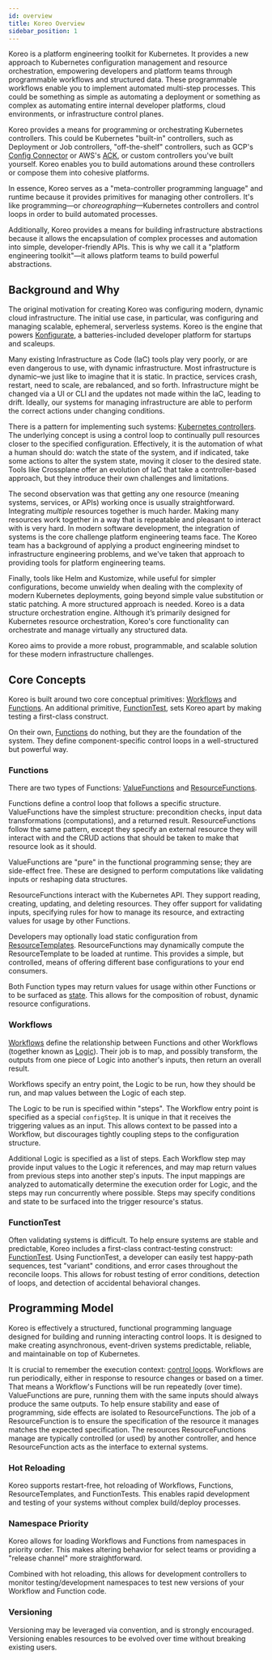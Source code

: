 ```yaml
---
id: overview
title: Koreo Overview
sidebar_position: 1
---
```


Koreo is a platform engineering toolkit for Kubernetes. It provides a new
approach to Kubernetes configuration management and resource orchestration,
empowering developers and platform teams through programmable workflows and
structured data. These programmable workflows enable you to implement automated
multi-step processes. This could be something as simple as automating a
deployment or something as complex as automating entire internal developer
platforms, cloud environments, or infrastructure control planes.

Koreo provides a means for programming or orchestrating Kubernetes controllers.
This could be Kubernetes "built-in" controllers, such as Deployment or Job
controllers, "off-the-shelf" controllers, such as GCP's
[Config Connector](https://cloud.google.com/config-connector/docs/overview) or
AWS's [ACK](https://aws-controllers-k8s.github.io/community/docs/community/overview/),
or custom controllers you've built yourself. Koreo enables you to build
automations around these controllers or compose them into cohesive platforms.

In essence, Koreo serves as a "meta-controller programming language" and
runtime because it provides primitives for managing other controllers. It's
like programming—or _choreographing_—Kubernetes controllers and control loops
in order to build automated processes. 

Additionally, Koreo provides a means for building infrastructure abstractions
because it allows the encapsulation of complex processes and automation into
simple, developer-friendly APIs. This is why we call it a "platform engineering
toolkit"—it allows platform teams to build powerful abstractions.

## Background and Why

The original motivation for creating Koreo was configuring modern, dynamic
cloud infrastructure. The initial use case, in particular, was configuring and
managing scalable, ephemeral, serverless systems. Koreo is the engine that
powers [Konfigurate](https://konfigurate.com), a batteries-included developer
platform for startups and scaleups.

Many existing Infrastructure as Code (IaC) tools play very poorly, or are even
dangerous to use, with dynamic infrastructure. Most infrastructure is
dynamic–we just like to imagine that it is static. ­In practice, services
crash, restart, need to scale, are rebalanced, and so forth. Infrastructure
might be changed via a UI or CLI and the updates not made within the IaC,
leading to drift. Ideally, our systems for managing infrastructure are able to
perform the correct actions under changing conditions.

There is a pattern for implementing such systems: [Kubernetes
controllers](https://kubernetes.io/docs/concepts/architecture/controller/). The
underlying concept is using a control loop to continually pull resources closer
to the specified configuration. Effectively, it is the automation of what a
human should do: watch the state of the system, and if indicated, take some
actions to alter the system state, moving it closer to the desired state. Tools
like Crossplane offer an evolution of IaC that take a controller-based
approach, but they introduce their own challenges and limitations.

The second observation was that getting any one resource (meaning systems,
services, or APIs) working once is usually straightforward. Integrating
_multiple_ resources together is much harder. Making many resources work
together in a way that is repeatable and pleasant to interact with is very
hard. In modern software development, the integration of systems is the core
challenge platform engineering teams face. The Koreo team has a background of
applying a product engineering mindset to infrastructure engineering problems,
and we've taken that approach to providing tools for platform engineering
teams.

Finally, tools like Helm and Kustomize, while useful for simpler
configurations, become unwieldy when dealing with the complexity of modern
Kubernetes deployments, going beyond simple value substitution or static
patching. A more structured approach is needed. Koreo is a data structure
orchestration engine. Although it’s primarily designed for Kubernetes resource
orchestration, Koreo's core functionality can orchestrate and manage virtually
any structured data.

Koreo aims to provide a more robust, programmable, and scalable solution for
these modern infrastructure challenges.

## Core Concepts

Koreo is built around two core conceptual primitives:
[Workflows](../workflow.md) and [Functions](./glossary.md#function). An
additional primitive, [FunctionTest](/docs/function-test.md), sets Koreo
apart by making testing a first-class construct.

On their own, [Functions](./glossary.md#function) do nothing, but they are
the foundation of the system. They define component-specific control loops in a
well-structured but powerful way.

### Functions

There are two types of Functions: [ValueFunctions](../value-function.md)
and [ResourceFunctions](../resource-function.md).

Functions define a control loop that follows a specific structure.
ValueFunctions have the simplest structure: precondition checks, input data
transformations (computations), and a returned result. ResourceFunctions
follow the same pattern, except they specify an external resource they will
interact with and the CRUD actions that should be taken to make that resource
look as it should.

ValueFunctions are "pure" in the functional programming sense; they are
side-effect free. These are designed to perform computations like validating
inputs or reshaping data structures.

ResourceFunctions interact with the Kubernetes API. They support reading,
creating, updating, and deleting resources. They offer support for validating
inputs, specifying rules for how to manage its resource, and extracting values
for usage by other Functions.

Developers may optionally load static configuration from
[ResourceTemplates](../resource-template.md). ResourceFunctions may
dynamically compute the ResourceTemplate to be loaded at runtime. This provides
a simple, but controlled, means of offering different base configurations to
your end consumers.

Both Function types may return values for usage within other Functions or to be
surfaced as [state](./glossary.md#state). This allows for the composition
of robust, dynamic resource configurations.

### Workflows

[Workflows](../workflow.md) define the relationship between Functions and other
Workflows (together known as [Logic](./glossary.md#logic)). Their job is to map,
and possibly transform, the outputs from one piece of Logic into another's
inputs, then return an overall result.

Workflows specify an entry point, the Logic to be run, how they should be run,
and map values between the Logic of each step.

The Logic to be run is specified within "steps". The Workflow entry point is
specified as a special `configStep`. It is unique in that it receives the
triggering values as an input. This allows context to be passed into a
Workflow, but discourages tightly coupling steps to the configuration
structure.

Additional Logic is specified as a list of steps. Each Workflow step may
provide input values to the Logic it references, and may map return values from
previous steps into another step's inputs. The input mappings are analyzed to
automatically determine the execution order for Logic, and the steps may run
concurrently where possible. Steps may specify conditions and state to be
surfaced into the trigger resource's status.

### FunctionTest

Often validating systems is difficult. To help ensure systems are stable and
predictable, Koreo includes a first-class contract-testing construct:
[FunctionTest](/docs/function-test.md). Using FunctionTest, a developer can
easily test happy-path sequences, test "variant" conditions, and error cases
throughout the reconcile loops. This allows for robust testing of error
conditions, detection of loops, and detection of accidental behavioral changes.

## Programming Model

Koreo is effectively a structured, functional programming language designed for
building and running interacting control loops. It is designed to make creating
asynchronous, event-driven systems predictable, reliable, and maintainable on
top of Kubernetes.

It is crucial to remember the execution context:
[control loops](./glossary.md#control-loop). Workflows are run
periodically, either in response to resource changes or based on a timer. That
means a Workflow's Functions will be run repeatedly (over time). ValueFunctions
are pure, running them with the same inputs should always produce the same
outputs. To help ensure stability and ease of programming, side effects are
isolated to ResourceFunctions. The job of a ResourceFunction is to ensure the
specification of the resource it manages matches the expected specification.
The resources ResourceFunctions manage are typically controlled (or used) by
another controller, and hence ResourceFunction acts as the interface to
external systems.

### Hot Reloading

Koreo supports restart-free, hot reloading of Workflows, Functions,
ResourceTemplates, and FunctionTests. This enables rapid development and
testing of your systems without complex build/deploy processes.

### Namespace Priority

Koreo allows for loading Workflows and Functions from namespaces in priority
order. This makes altering behavior for select teams or providing a "release
channel" more straightforward.

Combined with hot reloading, this allows for development controllers to monitor
testing/development namespaces to test new versions of your Workflow and
Function code.

### Versioning

Versioning may be leveraged via convention, and is strongly encouraged.
Versioning enables resources to be evolved over time without breaking existing
users.
